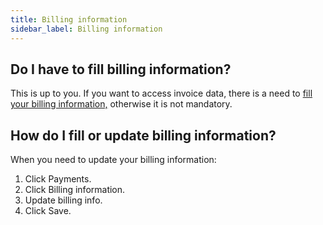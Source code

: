```yaml
---
title: Billing information 
sidebar_label: Billing information 
---
```


## Do I have to fill billing information?
This is up to you. If you want to access invoice data, there is a need to [fill your billing information,](#35) otherwise it is not mandatory.

## How do I fill or update billing information?
When you need to update your billing information:
1.	Click Payments.
2.	Click Billing information.
3.	Update billing info.
4.	Click Save.
